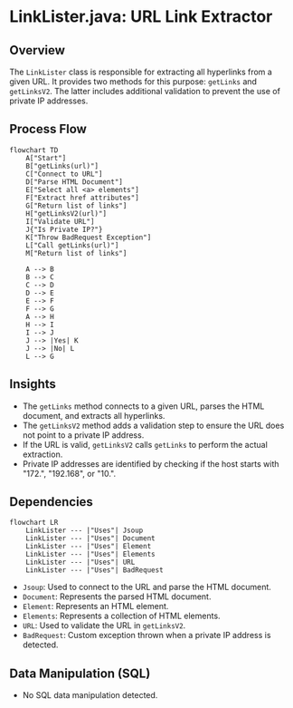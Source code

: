 # LinkLister.java: URL Link Extractor

## Overview

The `LinkLister` class is responsible for extracting all hyperlinks from a given URL. It provides two methods for this purpose: `getLinks` and `getLinksV2`. The latter includes additional validation to prevent the use of private IP addresses.

## Process Flow

```mermaid
flowchart TD
    A["Start"]
    B["getLinks(url)"]
    C["Connect to URL"]
    D["Parse HTML Document"]
    E["Select all <a> elements"]
    F["Extract href attributes"]
    G["Return list of links"]
    H["getLinksV2(url)"]
    I["Validate URL"]
    J{"Is Private IP?"}
    K["Throw BadRequest Exception"]
    L["Call getLinks(url)"]
    M["Return list of links"]

    A --> B
    B --> C
    C --> D
    D --> E
    E --> F
    F --> G
    A --> H
    H --> I
    I --> J
    J --> |Yes| K
    J --> |No| L
    L --> G
```

## Insights

- The `getLinks` method connects to a given URL, parses the HTML document, and extracts all hyperlinks.
- The `getLinksV2` method adds a validation step to ensure the URL does not point to a private IP address.
- If the URL is valid, `getLinksV2` calls `getLinks` to perform the actual extraction.
- Private IP addresses are identified by checking if the host starts with "172.", "192.168", or "10.".

## Dependencies

```mermaid
flowchart LR
    LinkLister --- |"Uses"| Jsoup
    LinkLister --- |"Uses"| Document
    LinkLister --- |"Uses"| Element
    LinkLister --- |"Uses"| Elements
    LinkLister --- |"Uses"| URL
    LinkLister --- |"Uses"| BadRequest
```

- `Jsoup`: Used to connect to the URL and parse the HTML document.
- `Document`: Represents the parsed HTML document.
- `Element`: Represents an HTML element.
- `Elements`: Represents a collection of HTML elements.
- `URL`: Used to validate the URL in `getLinksV2`.
- `BadRequest`: Custom exception thrown when a private IP address is detected.

## Data Manipulation (SQL)

- No SQL data manipulation detected.
